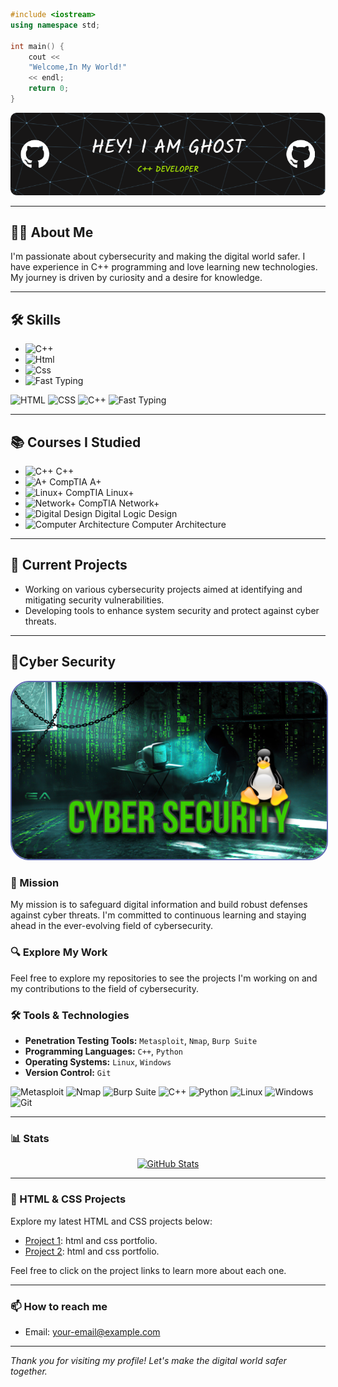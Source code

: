 ```cpp
#include <iostream>
using namespace std;

int main() {
    cout << 
    "Welcome,In My World!"
    << endl;
    return 0;
}
```
<div align="center"> 
    <img src="./github-header-image.png"> 
</div>

---

## 🕵️‍♂️ About Me

I'm passionate about cybersecurity and making the digital world safer. I have experience in C++ programming and love learning new technologies. My journey is driven by curiosity and a desire for knowledge.

---

## 🛠️ Skills

- ![C++](https://img.shields.io/badge/C%2B%2B-50%25-blue)
- ![Html](https://img.shields.io/badge/Html-50%25-blue)
- ![Css](https://img.shields.io/badge/Css-50%25-blue)
- ![Fast Typing](https://img.shields.io/badge/Fast%20Typing-25%20words%20in%2030%20seconds-red)

![HTML](https://img.shields.io/badge/HTML-5-E34F26?logo=html5&logoColor=white)
![CSS](https://img.shields.io/badge/CSS-3-1572B6?logo=css3&logoColor=white)
![C++](https://img.shields.io/badge/C++-11-00599C?logo=c%2B%2B&logoColor=white)
![Fast Typing](https://img.shields.io/badge/Fast_Typing-⌨-brightgreen)

---

## 📚 Courses I Studied

- ![C++](https://img.shields.io/badge/C%2B%2B-Done-brightgreen) C++
- ![A+](https://img.shields.io/badge/CompTIA_A%2B-Soon-orange) CompTIA A+
- ![Linux+](https://img.shields.io/badge/CompTIA_Linux%2B-Soon-orange) CompTIA Linux+
- ![Network+](https://img.shields.io/badge/CompTIA_Network%2B-Soon-orange) CompTIA Network+
- ![Digital Design](https://img.shields.io/badge/Digital_Logic_Design-Soon-orange) Digital Logic Design
- ![Computer Architecture](https://img.shields.io/badge/Computer_Architecture-Soon-orange) Computer Architecture

---

## 💼 Current Projects

- Working on various cybersecurity projects aimed at identifying and mitigating security vulnerabilities.
- Developing tools to enhance system security and protect against cyber threats.


---

## 🔐Cyber Security

<div align="center">
  <img src="./FD830E17-2E2A-4A43-BF57-CEF65D97697A.jpeg" style="border-radius: 30px; max-width: 100%; border: 2px solid #5e69b1;" alt="Cybersecurity Image">
</div>

### 🚀 Mission

My mission is to safeguard digital information and build robust defenses against cyber threats. I'm committed to continuous learning and staying ahead in the ever-evolving field of cybersecurity.

### 🔍 Explore My Work

Feel free to explore my repositories to see the projects I'm working on and my contributions to the field of cybersecurity.

### 🛠️ Tools & Technologies

- **Penetration Testing Tools:** `Metasploit`, `Nmap`, `Burp Suite`
- **Programming Languages:** `C++`, `Python`
- **Operating Systems:** `Linux`, `Windows`
- **Version Control:** `Git`

![Metasploit](https://img.shields.io/badge/Metasploit-3DDC84?logo=Metasploit&logoColor=white) 
![Nmap](https://img.shields.io/badge/Nmap-00599C?logo=nmap&logoColor=white)
![Burp Suite](https://img.shields.io/badge/Burp_Suite-FF6C37?logo=Burp%20Suite&logoColor=white)
![C++](https://img.shields.io/badge/C++-00599C?logo=c%2B%2B&logoColor=white)
![Python](https://img.shields.io/badge/Python-3776AB?logo=python&logoColor=white)
![Linux](https://img.shields.io/badge/Linux-FCC624?logo=linux&logoColor=black)
![Windows](https://img.shields.io/badge/Windows-0078D6?logo=windows&logoColor=white)
![Git](https://img.shields.io/badge/Git-F05032?logo=git&logoColor=white)

---

### 📊 Stats

<div align="center">
  <a href="https://stats.hyochan.dev/en/stats/0xnedal">
    <img src="https://stats.hyochan.dev/api/github-stats?login=0xnedal" width="600" alt="GitHub Stats">
  </a>
</div>

---

### 🎨 HTML & CSS Projects

Explore my latest HTML and CSS projects below:

- [Project 1](https://0xnedal.github.io/0oghost): html and css portfolio.
- [Project 2](https://0xnedal.github.io/0xghost): html and css portfolio.
  
Feel free to click on the project links to learn more about each one.

---

### 📫 How to reach me

- Email: your-email@example.com

---

*Thank you for visiting my profile! Let's make the digital world safer together.*
